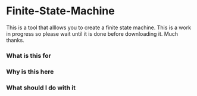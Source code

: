 # Finite-State-Machine

This is a tool that alllows you to create a finite state machine. This is a work in progress so please wait until it is done before downloading it. Much thanks.

### What is this for


### Why is this here


### What should I do with it

